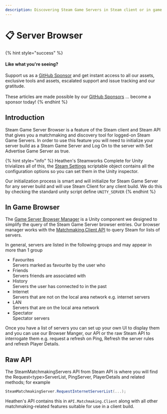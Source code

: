 ```yaml
---
description: Discovering Steam Game Servers in Steam client or in game.
---
```


# 📋 Server Browser

{% hint style="success" %}
#### Like what you're seeing?

Support us as a [GitHub Sponsor](../../../../../become-a-sponsor/) and get instant access to all our assets, exclusive tools and assets, escalated support and issue tracking and our gratitude.\
\
These articles are made possible by our [GitHub Sponsors](../../../../../become-a-sponsor/) ... become a sponsor today!
{% endhint %}

## &#x20;Introduction

Steam Game Server Browser is a feature of the Steam client and Steam API that gives you a matchmaking and discovery tool for logged-on Steam Game Servers. In order to use this feature you will need to initialize your server build as a Steam Game Server and Log On to the server with Set Advertise Game Server as true.&#x20;

{% hint style="info" %}
Heathen's Steamworks Complete for Unity trivializes all of this, the [Steam Settings](../../../../../assets/steamworks/unity/scriptable-objects/steam-settings/) scriptable object contains all the configuration options so you can set them in the Unity inspector.&#x20;

Our initialization process is smart and will initialize for Steam Game Server for any server build and will use Steam Client for any client build. We do this by checking the standard unity script define `UNITY_SERVER`
{% endhint %}

## In Game Browser

The [Game Server Browser Manager](../../../../../assets/steamworks/unity/components/game-server-browser-manager.md) is a Unity component we designed to simplify the query of the Steam Game Server browser entries. Our browser manager works with the [Matchmaking.Client API](../../../../../assets/steamworks/api/matchmaking.md) to query Steam for lists of servers.

In general, servers are listed in the following groups and may appear in more than 1 group

* Favourites \
  Servers marked as favourite by the user who&#x20;
* Friends\
  Servers friends are associated with
* History\
  Servers the user has connected to in the past
* Internet\
  Servers that are not on the local area network e.g. internet servers
* LAN\
  Servers that are on the local area network
* Spectator\
  Spectator servers

Once you have a list of servers you can set up your own UI to display them and you can use our Browser Manger, our API or the raw Steam API to interrogate them e.g. request a refresh on Ping, Refresh the server rules and refresh Player Details.

## Raw API

The SteamMatchmakingServers API from Steam API is where you will find the Request\<type>ServerList, PingServer, PlayerDetails and related methods; for example&#x20;

```csharp
SteamMatchmakingServer.RequestInternetServerList(...);
```

Heathen's API contains this in `API.Matchmaking.Client` along with all other matchmaking-related features suitable for use in a client build.

